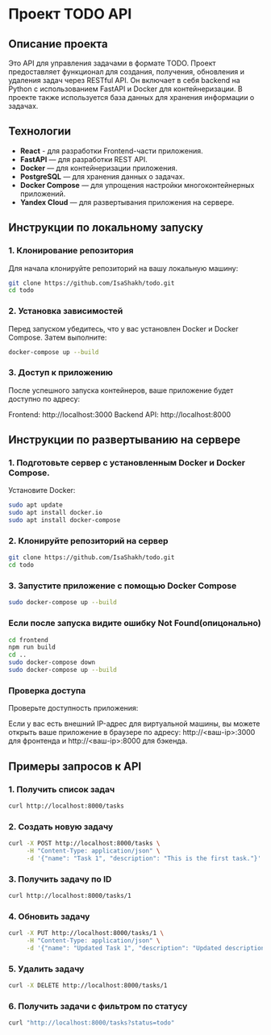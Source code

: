 # Проект TODO API

## Описание проекта

Это API для управления задачами в формате TODO. Проект предоставляет функционал для создания, получения, обновления и удаления задач через RESTful API. Он включает в себя backend на Python с использованием FastAPI и Docker для контейнеризации. В проекте также используется база данных для хранения информации о задачах.

## Технологии

- **React** - для разработки Frontend-части приложения.
- **FastAPI** — для разработки REST API.
- **Docker** — для контейнеризации приложения.
- **PostgreSQL** — для хранения данных о задачах.
- **Docker Compose** — для упрощения настройки многоконтейнерных приложений.
- **Yandex Cloud** — для развертывания приложения на сервере.

## Инструкции по локальному запуску

### 1. Клонирование репозитория

Для начала клонируйте репозиторий на вашу локальную машину:

```bash
git clone https://github.com/IsaShakh/todo.git
cd todo
```

### 2. Установка зависимостей

Перед запуском убедитесь, что у вас установлен Docker и Docker Compose. Затем выполните:

```bash
docker-compose up --build
```

### 3. Доступ к приложению

После успешного запуска контейнеров, ваше приложение будет доступно по адресу:

Frontend: http://localhost:3000
Backend API: http://localhost:8000

## Инструкции по развертыванию на сервере

### 1. Подготовьте сервер с установленным Docker и Docker Compose.

Установите Docker:

```bash
sudo apt update
sudo apt install docker.io
sudo apt install docker-compose
```

### 2. Клонируйте репозиторий на сервер

```bash
git clone https://github.com/IsaShakh/todo.git
cd todo
```

### 3. Запустите приложение с помощью Docker Compose

```bash
sudo docker-compose up --build
```

### Если после запуска видите ошибку Not Found(опицонально)
```bash
cd frontend
npm run build
cd ..
sudo docker-compose down
sudo docker-compose up --build
```

### Проверка доступа
Проверьте доступность приложения:

Если у вас есть внешний IP-адрес для виртуальной машины, вы можете открыть ваше приложение в браузере по адресу: http://<ваш-ip>:3000 для фронтенда и http://<ваш-ip>:8000 для бэкенда.

## Примеры запросов к API

### 1. Получить список задач 
```bash
curl http://localhost:8000/tasks
```

### 2. Создать новую задачу
```bash
curl -X POST http://localhost:8000/tasks \
     -H "Content-Type: application/json" \
     -d '{"name": "Task 1", "description": "This is the first task."}'
```

### 3. Получить задачу по ID 
```bash
curl http://localhost:8000/tasks/1
```

### 4. Обновить задачу 
```bash
curl -X PUT http://localhost:8000/tasks/1 \
     -H "Content-Type: application/json" \
     -d '{"name": "Updated Task 1", "description": "Updated description for the task.", "status": "in-progress"}'
```

### 5. Удалить задачу  
```bash
curl -X DELETE http://localhost:8000/tasks/1
```

### 6. Получить задачи с фильтром по статусу
```bash
curl "http://localhost:8000/tasks?status=todo"
```